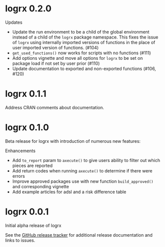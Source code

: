 # logrx 0.2.0

Updates 
  - Update the run environment to be a child of the global environment instead of a child of the `logrx` package namespace.  This fixes the issue of `logrx` using internally imported versions of functions in the place of user imported version of functions. (#104)
  - `get_used_functions()` now works for scripts with no functions (#111)
  - Add options vignette and move all options for `logrx` to be set on package load if not set by user prior (#110)
  - Update documentation to exported and non-exported functions (#106, #120)


# logrx 0.1.1

Address CRAN comments about documentation.

# logrx 0.1.0

Beta release for logrx with introduction of numerous new features:

Enhancements

  - Add `to_report` param to `axecute()` to give users ability to filter out which pieces are reported
  - Add return codes when running `axecute()` to determine if there were errors
  - Improve approved packages use with new function `build_approved()` and corresponding vignette
  - Add example articles for adsl and a risk difference table

# logrx 0.0.1

Initial alpha release of logrx

See the [GitHub release tracker](https://github.com/atorus-research/logrx/releases) for additional release documentation and links to issues. 
